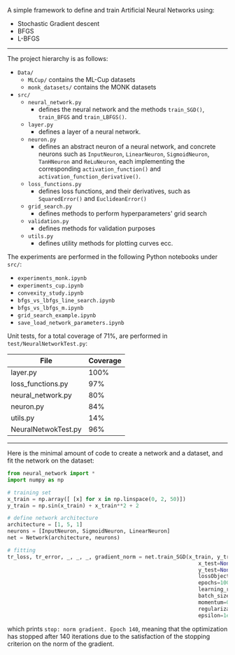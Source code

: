 A simple framework to define and train Artificial Neural Networks using:
- Stochastic Gradient descent
- BFGS
- L-BFGS

------------------------------------------------------------------------

The project hierarchy is as follows:
- ```Data/```
  - ```MLCup/```    contains the ML-Cup datasets
  - ```monk_datasets/```    contains the MONK datasets
- ```src/```
  - `neural_network.py`
    - defines the neural network and the methods `train_SGD()`, `train_BFGS` and `train_LBFGS()`.
  - `layer.py`
    - defines a layer of a neural network.
  - `neuron.py`
    - defines an abstract neuron of a neural network, and concrete neurons such as `InputNeuron`,
      `LinearNeuron`, `SigmoidNeuron`, `TanHNeuron` and `ReLuNeuron`, each implementing the corresponding
      `activation_function()` and `activation_function_derivative()`.
  - `loss_functions.py`
    - defines loss functions, and their derivatives, such as `SquaredError()` and `EuclideanError()`
  - `grid_search.py`
    - defines methods to perform hyperparameters' grid search
  - `validation.py`
    - defines methods for validation purposes
  - `utils.py`
    - defines utility methods for plotting curves ecc.

The experiments are performed in the following Python notebooks under ```src/```:
- `experiments_monk.ipynb`
- `experiments_cup.ipynb`
- `convexity_study.ipynb`
- `bfgs_vs_lbfgs_line_search.ipynb`
- `bfgs_vs_lbfgs_m.ipynb`
- `grid_search_example.ipynb`
- `save_load_network_parameters.ipynb`

Unit tests, for a total coverage of 71%, are performed in `test/NeuralNetworkTest.py`:

File | Coverage
-----| --------
layer.py | 100%
loss_functions.py | 97%
neural_network.py | 80%
neuron.py | 84%
utils.py  | 14%
NeuralNetwokTest.py  |  96%

-------------------------------------------------------------------------------

Here is the minimal amount of code to create a network and a dataset, and fit
the network on the dataset:


```python
from neural_network import *
import numpy as np

# training set
x_train = np.array([ [x] for x in np.linspace(0, 2, 50)])
y_train = np.sin(x_train) + x_train**2 + 2

# define network architecture
architecture = [1, 5, 1]
neurons = [InputNeuron, SigmoidNeuron, LinearNeuron]
net = Network(architecture, neurons)

# fitting
tr_loss, tr_error, _, _, _, gradient_norm = net.train_SGD(x_train, y_train,
                                                             x_test=None,
                                                             y_test=None,
                                                             lossObject=SquaredError(),
                                                             epochs=1000,
                                                             learning_rate=0.01,
                                                             batch_size=16,
                                                             momentum=0.9,
                                                             regularization=0.001,
                                                             epsilon=1e-2)
```

which prints ```stop: norm gradient. Epoch 140```, meaning that the optimization has stopped
after 140 iterations due to the satisfaction of the stopping criterion on the norm of the gradient.
